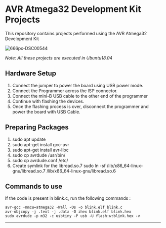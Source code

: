 # AVR Atmega32 Development Kit Projects
This repository contains projects performed using the AVR Atmega32 Development Kit 

![666px-DSC00544](https://user-images.githubusercontent.com/69448986/231144271-ad52810e-aac2-419c-9e65-77c923ca9533.jpg)

_Note: All these projects are executed in Ubuntu18.04_

Hardware Setup
---------------
1. Connect the jumper to power the board using USB power mode.
2. Connect the Programmer across the ISP connector.
3. Connect the mini-B USB cable to the other end of the programmer
4. Continue with flashing the devices.
5. Once the flashing process is over, disconnect the programmer and power the board with USB Cable.

Preparing Packages
--------------------
1. sudo apt update
2. sudo apt-get install gcc-avr 
3. sudo apt-get install avr-libc
4. sudo cp avrdude /usr/bin/
5. sudo cp avrdude.conf /etc/
6. Create symlink for the libread.so.7
	sudo ln -sf /lib/x86_64-linux-gnu/libread.so.7 /lib/x86_64-linux-gnu/libread.so.6

Commands to use
-----------------
If the code is present in blink.c, run the following commands :

	avr-gcc -mmcu=atmega32 -Wall -Os -o blink.elf blink.c 
	avr-objcopy -j .text -j .data -O ihex blink.elf blink.hex
	sudo avrdude -p m32 -c usbtiny -P usb -U flash:w:blink.hex -v

**********************************************************************************************

